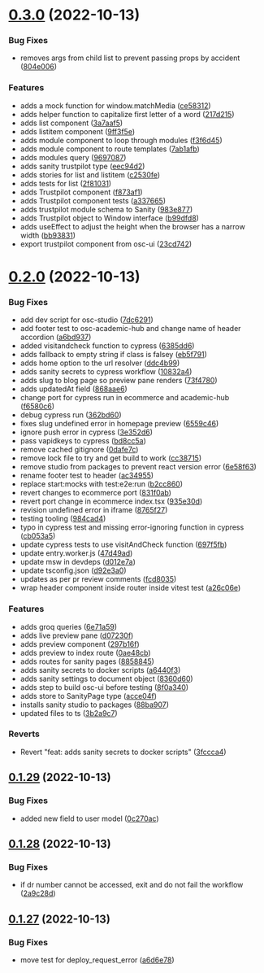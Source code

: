# [0.3.0](https://github.com/Open-Study-College/osc/compare/v0.2.0...v0.3.0) (2022-10-13)


### Bug Fixes

* removes args from child list to prevent passing props by accident ([804e006](https://github.com/Open-Study-College/osc/commit/804e0068d051a73d3372676128d2fdeca2972123))


### Features

* adds a mock function for window.matchMedia ([ce58312](https://github.com/Open-Study-College/osc/commit/ce5831296c27c3d0157ebb5f291fb83a0a4cd102))
* adds helper function to capitalize first letter of a word ([217d215](https://github.com/Open-Study-College/osc/commit/217d21573f08ca3baa43d405b48351f78d8f42b9))
* adds list component ([3a7aaf5](https://github.com/Open-Study-College/osc/commit/3a7aaf534b3b784238864793d68e8c500a77aa11))
* adds listitem component ([9ff3f5e](https://github.com/Open-Study-College/osc/commit/9ff3f5e2a23c10cb8c77cbb0b1839e2dd6ad1aa0))
* adds module component to loop through modules ([f3f6d45](https://github.com/Open-Study-College/osc/commit/f3f6d4578810530e6ed9125b14a9afcac16ec53f))
* adds module component to route templates ([7ab1afb](https://github.com/Open-Study-College/osc/commit/7ab1afbef79d26694d7c9050abe304db30d954af))
* adds modules query ([9697087](https://github.com/Open-Study-College/osc/commit/96970875404aefa1f6662e2df48d0ced5a97767e))
* adds sanity trustpilot type ([eec94d2](https://github.com/Open-Study-College/osc/commit/eec94d2fe1bad8f7ee678056a9c7c012ea4bce0d))
* adds stories for list and listitem ([c2530fe](https://github.com/Open-Study-College/osc/commit/c2530fefe69ee168caa6b2fbe22d1089402b61aa))
* adds tests for list ([2f81031](https://github.com/Open-Study-College/osc/commit/2f81031d4e085c67144d20462c34d6e27fd294eb))
* adds Trustpilot component ([f873af1](https://github.com/Open-Study-College/osc/commit/f873af122fc507bb83257942ea08785c695c30b5))
* adds Trustpilot component tests ([a337665](https://github.com/Open-Study-College/osc/commit/a33766526d0f04ae9042fa04545d3b8662782499))
* adds trustpilot module schema to Sanity ([983e877](https://github.com/Open-Study-College/osc/commit/983e877b6709c5bbc8a69f81ea3da34d741aaad4))
* adds Trustpilot object to Window interface ([b99dfd8](https://github.com/Open-Study-College/osc/commit/b99dfd84271a61bef4e0b3060ec629e412c8e206))
* adds useEffect to adjust the height when the browser has a  narrow width ([bb93831](https://github.com/Open-Study-College/osc/commit/bb93831b6819ea63fa637da304d6fa785af47949))
* export trustpilot component from osc-ui ([23cd742](https://github.com/Open-Study-College/osc/commit/23cd742a0c5fcd1a8c0130372e27be371ea26b5d))



# [0.2.0](https://github.com/Open-Study-College/osc/compare/v0.1.29...v0.2.0) (2022-10-13)


### Bug Fixes

* add dev script for osc-studio ([7dc6291](https://github.com/Open-Study-College/osc/commit/7dc62918d1bb7c168994c4201485ef8c40fbe471))
* add footer test to osc-academic-hub and change name of header accordion ([a6bd937](https://github.com/Open-Study-College/osc/commit/a6bd937aadd82c53b1ae8ee44a192da21d6f2b88))
* added visitandcheck function to cypress ([6385dd6](https://github.com/Open-Study-College/osc/commit/6385dd62553b5e79de1aca938944721833770d52))
* adds fallback to empty string if class is falsey ([eb5f791](https://github.com/Open-Study-College/osc/commit/eb5f791a2a1ca04dd026aea38289a7e35d24d972))
* adds home option to the url resolver ([ddc4b99](https://github.com/Open-Study-College/osc/commit/ddc4b99a66cc9eeb65c1e5952529bbba0627ad0b))
* adds sanity secrets to cypress workflow ([10832a4](https://github.com/Open-Study-College/osc/commit/10832a4a4d2d3b4f60b2b7de63f5ad625d632374))
* adds slug to blog page so preview pane renders ([73f4780](https://github.com/Open-Study-College/osc/commit/73f478033bc83c63d98ca32028049877648ddf51))
* adds updatedAt field ([868aae6](https://github.com/Open-Study-College/osc/commit/868aae678740ea5879fae34cdea869cb21cb8415))
* change port for cypress run in ecommerce and academic-hub ([f6580c6](https://github.com/Open-Study-College/osc/commit/f6580c6c662217f745522c471f08279d5287264f))
* debug cypress run ([362bd60](https://github.com/Open-Study-College/osc/commit/362bd602141fc32bdf089ef4412477d5f22fb8f8))
* fixes slug undefined error in homepage preview ([6559c46](https://github.com/Open-Study-College/osc/commit/6559c4694b4773c59cf5ec2508a75de86b54ab02))
* ignore push error in cypress ([3e352d6](https://github.com/Open-Study-College/osc/commit/3e352d618bf1aa73aa5cf326a242237d59e4382e))
* pass vapidkeys to cypress ([bd8cc5a](https://github.com/Open-Study-College/osc/commit/bd8cc5a76e6bfa91556abba386a441f37ec650ea))
* remove cached gitignore ([0dafe7c](https://github.com/Open-Study-College/osc/commit/0dafe7ce2954fd947490f1f9457a7408b68bf9fd))
* remove lock file to try and get build to work ([cc38715](https://github.com/Open-Study-College/osc/commit/cc3871590848fbf03fa41b950c9bfff1d8f64ea9))
* remove studio from packages to prevent react version error ([6e58f63](https://github.com/Open-Study-College/osc/commit/6e58f630c920686ea6fa15ce93ff508c090ca2ad))
* rename footer test to header ([ac34955](https://github.com/Open-Study-College/osc/commit/ac34955a31410ad7892fd461200e3d0df5e525f4))
* replace start:mocks with test:e2e:run ([b2cc860](https://github.com/Open-Study-College/osc/commit/b2cc8609ceae0b9f11db586a58830ec2bfc039f2))
* revert changes to ecommerce port ([831f0ab](https://github.com/Open-Study-College/osc/commit/831f0abeb596dd1ae787b1fc7b9542259444c3d7))
* revert port change in ecommerce index.tsx ([935e30d](https://github.com/Open-Study-College/osc/commit/935e30da3ee105bf4415798f3e56311616e77ff8))
* revision undefined error in iframe ([8765f27](https://github.com/Open-Study-College/osc/commit/8765f27721201d91b610abc840028124d61f6c7b))
* testing tooling ([984cad4](https://github.com/Open-Study-College/osc/commit/984cad462f3daac60a8f200fe46c951a03323ede))
* typo in cypress test and missing error-ignoring function in cypress ([cb053a5](https://github.com/Open-Study-College/osc/commit/cb053a5931bc9ef4eb1412bc1e007fec1611bb5b))
* update cypress tests to use visitAndCheck function ([697f5fb](https://github.com/Open-Study-College/osc/commit/697f5fb9b000b554840e65f8c987d54e72738532))
* update entry.worker.js ([47d49ad](https://github.com/Open-Study-College/osc/commit/47d49ad13036715d400f91cbdeedce55df2d1bd1))
* update msw in devdeps ([d012e7a](https://github.com/Open-Study-College/osc/commit/d012e7a103a1635ce8e344cb20f46c978ffabd43))
* update tsconfig.json ([d92e3a0](https://github.com/Open-Study-College/osc/commit/d92e3a0aaa7830086455b4cd5058030d38b91642))
* updates as per pr review comments ([fcd8035](https://github.com/Open-Study-College/osc/commit/fcd8035d507ce27954ffdf92717a972c54269a4d))
* wrap header component inside router inside vitest test ([a26c06e](https://github.com/Open-Study-College/osc/commit/a26c06e897bd5e993248790f6cab7b79a8f80115))


### Features

* adds groq queries ([6e71a59](https://github.com/Open-Study-College/osc/commit/6e71a59963eacc8e7294e7da5d9fbe5992ed6168))
* adds live preview pane ([d07230f](https://github.com/Open-Study-College/osc/commit/d07230f64891af729a190ee10d64371724dc5a9c))
* adds preview component ([297b16f](https://github.com/Open-Study-College/osc/commit/297b16f1d345fd57f4200287d881d2d27639e8e5))
* adds preview to index route ([0ae48cb](https://github.com/Open-Study-College/osc/commit/0ae48cbe40b3cc4237db4044dce2cf14c69f549b))
* adds routes for sanity pages ([8858845](https://github.com/Open-Study-College/osc/commit/8858845de596ebe292005f46f1d3c5450671e24a))
* adds sanity secrets to docker scripts ([a6440f3](https://github.com/Open-Study-College/osc/commit/a6440f3afb31950a2b678ad8b2d228112e41225c))
* adds sanity settings to document object ([8360d60](https://github.com/Open-Study-College/osc/commit/8360d600f0dc3842ef35bbad85fdd63878f83bc4))
* adds step to build osc-ui before testing ([8f0a340](https://github.com/Open-Study-College/osc/commit/8f0a34097523f0efbdb50385831a9f3d74c38004))
* adds store to SanityPage type ([acce04f](https://github.com/Open-Study-College/osc/commit/acce04f60add819d33fe60b2cc4dfd8d4c8e549f))
* installs sanity studio to packages ([88ba907](https://github.com/Open-Study-College/osc/commit/88ba907de40248b9be4fa81c771d8d9e5503229b))
* updated files to ts ([3b2a9c7](https://github.com/Open-Study-College/osc/commit/3b2a9c7ceafcbdaaf0e0048c96eb286b0d43b8e4))


### Reverts

* Revert "feat: adds sanity secrets to docker scripts" ([3fccca4](https://github.com/Open-Study-College/osc/commit/3fccca476457de75723e84c356d3224ee2578fa1))



## [0.1.29](https://github.com/Open-Study-College/osc/compare/v0.1.28...v0.1.29) (2022-10-13)


### Bug Fixes

* added new field to user model ([0c270ac](https://github.com/Open-Study-College/osc/commit/0c270ac18e91c81f79ed7ec114d31622671a2224))



## [0.1.28](https://github.com/Open-Study-College/osc/compare/v0.1.27...v0.1.28) (2022-10-13)


### Bug Fixes

* if dr number cannot be accessed, exit and do not fail the workflow ([2a9c28d](https://github.com/Open-Study-College/osc/commit/2a9c28db19bb09ba7fd61fcb3ff553f0040846de))



## [0.1.27](https://github.com/Open-Study-College/osc/compare/v0.1.26...v0.1.27) (2022-10-13)


### Bug Fixes

* move test for deploy_request_error ([a6d6e78](https://github.com/Open-Study-College/osc/commit/a6d6e789a7be13dbd2c675ba4111a1ad0fd1e5db))



